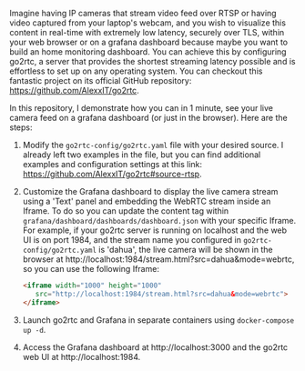Imagine having IP cameras that stream video feed over RTSP or having video captured from your laptop's webcam, and you wish to visualize this content in real-time with extremely low latency, securely over TLS, within your web browser or on a grafana dashboard because maybe you want to build an home monitoring dashboard.
You can achieve this by configuring go2rtc, a server that provides the shortest streaming latency possible and is effortless to set up on any operating system. You can checkout this fantastic project on its official GitHub repository: https://github.com/AlexxIT/go2rtc.

In this repository, I demonstrate how you can in 1 minute, see your live camera feed on a grafana dashboard (or just in the browser). Here are the steps:

1. Modify the `go2rtc-config/go2rtc.yaml` file with your desired source. I already left two examples in the file, but you can find additional examples and configuration settings at this link: https://github.com/AlexxIT/go2rtc#source-rtsp.

2. Customize the Grafana dashboard to display the live camera stream using a 'Text' panel and embedding the WebRTC stream inside an Iframe. To do so you can update the content tag within `grafana/dashboard/dashboards/dashboard.json` with your specific Iframe. For example, if your go2rtc server is running on localhost and the web UI is on port 1984, and the stream name you configured in `go2rtc-config/go2rtc.yaml` is 'dahua', the live camera will be shown in the browser at http://localhost:1984/stream.html?src=dahua&mode=webrtc, so you can use the following Iframe:

   ```html
   <iframe width="1000" height="1000"
      src="http://localhost:1984/stream.html?src=dahua&mode=webrtc">
   </iframe>
4. Launch go2rtc and Grafana in separate containers using ```docker-compose up -d```.
5. Access the Grafana dashboard at http://localhost:3000 and the go2rtc web UI at http://localhost:1984.



